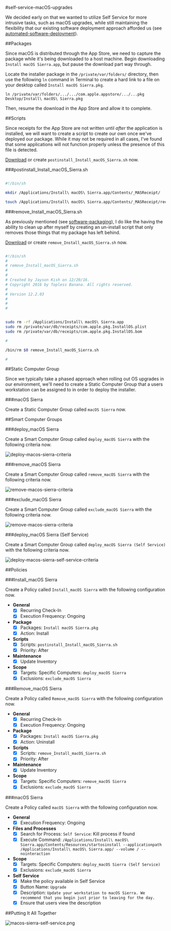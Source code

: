 #self-service-macOS-upgrades

We decided early on that we wanted to utilize Self Service for more intrusive tasks, such as macOS upgrades, while still maintaining the flexibility that our existing software deployment approach afforded us (see [automated-software-deployment](https://github.com/ToplessBanana/tutorials/tree/master/HOW-TO-automated-software-deployment)).

##Packages

Since macOS is distributed through the App Store, we need to capture the package while it's being downloaded to a host machine. Begin downloading `Install macOS Sierra.app`, but pause the download part way through.

Locate the installer package in the `/private/var/folders/` directory, then use the following `ln` command in Terminal to create a hard link to a file on your desktop called `Install macOS Sierra.pkg`.

`ln /private/var/folders/.../.../com.apple.appstore/.../...pkg Desktop/Install\ macOS\ Sierra.pkg`

Then, resume the download in the App Store and allow it to complete.

##Scripts

Since receipts for the App Store are not written until _after_ the application is installed, we will want to create a script to create our own once we've deployed our package. While it may not be required in all cases, I've found that some applications will not function properly unless the presence of this file is detected.

[Download](https://raw.githubusercontent.com/ToplessBanana/tutorials/master/HOW-TO-self-service-macOS-upgrades/resources/postinstall_Install_macOS_Sierra.sh) or create `postinstall_Install_macOS_Sierra.sh` now.

###postinstall_Install_macOS_Sierra.sh

```bash

#!/bin/sh

mkdir /Applications/Install\ macOS\ Sierra.app/Contents/_MASReceipt/

touch /Applications/Install\ macOS\ Sierra.app/Contents/_MASReceipt/receipt

```

###remove_Install_macOS_Sierra.sh

As previously mentioned (see [software-packaging](https://github.com/ToplessBanana/tutorials/tree/master/HOW-TO-software-packaging)), I do like the having the ability to clean up after myself by creating an un-install script that only removes those things that my package has left behind.

[Download](https://raw.githubusercontent.com/ToplessBanana/tutorials/master/HOW-TO-self-service-macOS-upgrades/resources/remove_Install_macOS_Sierra.sh) or create `remove_Install_macOS_Sierra.sh` now.

```bash

#!/bin/sh
#
# remove_Install_macOS_Sierra.sh
# 
#
# Created by Jayson Kish on 12/20/16.
# Copyright 2016 by Topless Banana. All rights reserved.
#
# Version 12.2.03
#
#
#


sudo rm -rf /Applications/Install\ macOS\ Sierra.app
sudo rm /private/var/db/receipts/com.apple.pkg.InstallOS.plist
sudo rm /private/var/db/receipts/com.apple.pkg.InstallOS.bom

#

/bin/rm $0 remove_Install_macOS_Sierra.sh

#

```

##Static Computer Group

Since we typically take a phased approach when rolling out OS upgrades in our environment, we'll need to create a Static Computer Group that a users workstation can be assigned to in order to deploy the installer.

###macOS Sierra

Create a Static Computer Group called `macOS Sierra` now.

##Smart Computer Groups

###deploy_macOS Sierra

Create a Smart Computer Group called `deploy_macOS Sierra` with the following criteria now.

![deploy-macos-sierra-criteria](https://github.com/ToplessBanana/tutorials/blob/master/HOW-TO-self-service-macOS-upgrades/resources/deploy-macos-sierra-criteria.png)

###remove_macOS Sierra

Create a Smart Computer Group called `remove_macOS Sierra` with the following criteria now.

![remove-macos-sierra-criteria](https://github.com/ToplessBanana/tutorials/blob/master/HOW-TO-self-service-macOS-upgrades/resources/remove-macos-sierra-criteria.png)

###exclude_macOS Sierra

Create a Smart Computer Group called `exclude_macOS Sierra` with the following criteria now.

![remove-macos-sierra-criteria](https://github.com/ToplessBanana/tutorials/blob/master/HOW-TO-self-service-macOS-upgrades/resources/exclude-macos-sierra-criteria.png)

###deploy_macOS Sierra (Self Service)

Create a Smart Computer Group called `deploy_macOS Sierra (Self Service)` with the following criteria now.

![deploy-macos-sierra-self-service-criteria](https://github.com/ToplessBanana/tutorials/blob/master/HOW-TO-self-service-macOS-upgrades/resources/deploy-macos-sierra-self-service-criteria.png)

##Policies

###Install_macOS Sierra

Create a Policy called `Install_macOS Sierra` with the following configuration now.

- **General**
  - [x] Recurring Check-In
  - [x] Execution Frequency: Ongoing
- **Package**
  - [x] Packages: `Install macOS Sierra.pkg`
  - [x] Action: Install
- **Scripts**
  - [x] Scripts: `postinstall_Install_macOS_Sierra.sh`
  - [x] Priority: After
- **Maintenance**
  - [x] Update Inventory
- **Scope**
  - [x] Targets: Specific Computers: `deploy_macOS Sierra`
  - [x] Exclusions: `exclude_macOS Sierra`

###Remove_macOS Sierra

Create a Policy called `Remove_macOS Sierra` with the following configuration now.

- **General**
  - [x] Recurring Check-In
  - [x] Execution Frequency: Ongoing
- **Package**
  - [x] Packages: `Install macOS Sierra.pkg`
  - [x] Action: Uninstall
- **Scripts**
  - [x] Scripts: `remove_Install_macOS_Sierra.sh`
  - [x] Priority: After
- **Maintenance**
  - [x] Update Inventory
- **Scope**
  - [x] Targets: Specific Computers: `remove_macOS Sierra`
  - [x] Exclusions: `exclude_macOS Sierra`
  
###macOS Sierra

Create a Policy called `macOS Sierra` with the following configuration now.

- **General**
  - [x] Execution Frequency: Ongoing
- **Files and Processes**
  - [x] Search for Process: `Self Service`: Kill process if found
  - [x] Execute Command: `/Applications/Install\ macOS\ Sierra.app/Contents/Resources/startosinstall --applicationpath /Applications/Install\ macOS\ Sierra.app/ --volume / --nointeraction`
- **Scope**
  - [x] Targets: Specific Computers: `deploy_macOS Sierra (Self Service)`
  - [x] Exclusions: `exclude_macOS Sierra`
- **Self Service**
  - [x] Make the policy available in Self Service
  - [x] Button Name: `Upgrade`
  - [x] Description: `Update your workstation to macOS Sierra. We recommend that you begin just prior to leaving for the day.`
  - [x] Ensure that users view the description

##Putting It All Together

![macos-sierra-self-service.png](https://github.com/ToplessBanana/tutorials/blob/master/HOW-TO-self-service-macOS-upgrades/resources/macos-sierra-self-service.png)

